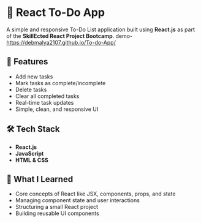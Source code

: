 # 📝 React To-Do App

A simple and responsive To-Do List application built using **React.js** as part of the **SkillEcted React Project Bootcamp**.
demo- https://debmalya2107.github.io/To-do-App/
## 🚀 Features

- Add new tasks
- Mark tasks as complete/incomplete
- Delete tasks
- Clear all completed tasks
- Real-time task updates
- Simple, clean, and responsive UI

## 🛠️ Tech Stack

- **React.js**
- **JavaScript**
- **HTML & CSS**

## 🧠 What I Learned

- Core concepts of React like JSX, components, props, and state
- Managing component state and user interactions
- Structuring a small React project
- Building reusable UI components
